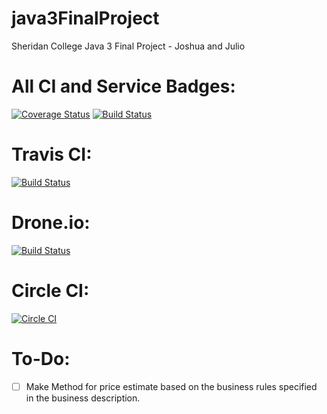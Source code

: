 java3FinalProject
=================

Sheridan College Java 3 Final Project - Joshua and Julio

All CI and Service Badges:
====
[![Coverage Status](https://img.shields.io/coveralls/juliosueiras/java3FinalProject.svg)](https://coveralls.io/r/juliosueiras/java3FinalProject?branch=mavenVersion)
[![Build Status](http://juliosueirasstuff.me:8080/buildStatus/icon?job=java3FinalProjectMaven)](http://juliosueirasstuff.me:8080/job/java3FinalProjectMaven/)

Travis CI:
======
[![Build Status](https://travis-ci.org/juliosueiras/java3FinalProject.svg)](https://travis-ci.org/juliosueiras/java3FinalProject)

Drone.io:
=====
[![Build Status](https://drone.io/github.com/juliosueiras/java3FinalProject/status.png)](https://drone.io/github.com/juliosueiras/java3FinalProject/latest)

Circle CI:
=====
[![Circle CI](https://circleci.com/gh/juliosueiras/java3FinalProject.svg?style=svg)](https://circleci.com/gh/juliosueiras/java3FinalProject)



To-Do:
=====
* [ ] Make Method for price estimate based on the business rules specified in the business description.
